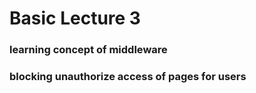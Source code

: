 # Basic Lecture 3

### learning concept of middleware
### blocking unauthorize access of pages for users